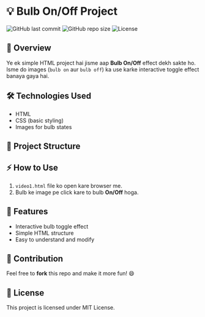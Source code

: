 # 💡 Bulb On/Off Project

![GitHub last commit](https://img.shields.io/github/last-commit/codes-vicky/bulb) ![GitHub repo size](https://img.shields.io/github/repo-size/codes-vicky/bulb) ![License](https://img.shields.io/github/license/codes-vicky/bulb)

## 🚀 Overview
Ye ek simple HTML project hai jisme aap **Bulb On/Off** effect dekh sakte ho. Isme do images (`bulb on` aur `bulb off`) ka use karke interactive toggle effect banaya gaya hai.  

## 🛠️ Technologies Used
- HTML
- CSS (basic styling)
- Images for bulb states  

## 📁 Project Structure

## ⚡ How to Use
1. `video1.html` file ko open kare browser me.  
2. Bulb ke image pe click kare to bulb **On/Off** hoga.  

## 🎯 Features
- Interactive bulb toggle effect
- Simple HTML structure
- Easy to understand and modify

## 🤝 Contribution
Feel free to **fork** this repo and make it more fun! 😄  

## 📜 License
This project is licensed under MIT License.  
